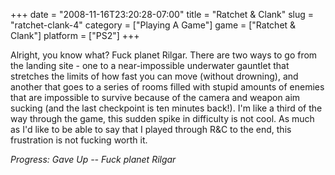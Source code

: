 +++
date = "2008-11-16T23:20:28-07:00"
title = "Ratchet & Clank"
slug = "ratchet-clank-4"
category = ["Playing A Game"]
game = ["Ratchet & Clank"]
platform = ["PS2"]
+++

Alright, you know what?  Fuck planet Rilgar.  There are two ways to go from the landing site - one to a near-impossible underwater gauntlet that stretches the limits of how fast you can move (without drowning), and another that goes to a series of rooms filled with stupid amounts of enemies that are impossible to survive because of the camera and weapon aim sucking (and the last checkpoint is ten minutes back!).  I'm like a third of the way through the game, this sudden spike in difficulty is not cool.  As much as I'd like to be able to say that I played through R&C to the end, this frustration is not fucking worth it.

<i>Progress: Gave Up -- Fuck planet Rilgar</i>
